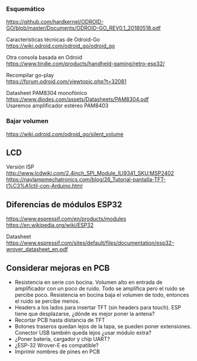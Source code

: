 ### Esquemático  
https://github.com/hardkernel/ODROID-GO/blob/master/Documents/ODROID-GO_REV0.1_20180518.pdf  

Características técnicas de Odroid-Go  
https://wiki.odroid.com/odroid_go/odroid_go  

Otra consola basada en Odroid  
https://www.tindie.com/products/handheld-gaming/retro-esp32/  

Recompilar go-play  
https://forum.odroid.com/viewtopic.php?t=32081  

Datasheet PAM8304 monofónico  
https://www.diodes.com/assets/Datasheets/PAM8304.pdf  
Usaremos amplificador estéreo PAM8403  

### Bajar volumen
https://wiki.odroid.com/odroid_go/silent_volume

## LCD
Versión ISP  
http://www.lcdwiki.com/2.4inch_SPI_Module_ILI9341_SKU:MSP2402  
https://naylampmechatronics.com/blog/26_Tutorial-pantalla-TFT-t%C3%A1ctil-con-Arduino.html  

## Diferencias de módulos ESP32  
https://www.espressif.com/en/products/modules  
https://en.wikipedia.org/wiki/ESP32  

Datasheet  
https://www.espressif.com/sites/default/files/documentation/esp32-wrover_datasheet_en.pdf  

## Considerar mejoras en PCB
- Resistencia en serie con bocina. Volumen alto en entrada de amplificador con un poco de ruido. Todo se amplifica pero el ruido se percibe poco. Resistencia en bocina baja el volumen de todo, entonces el ruido se percibe menos.
- Headers a los lados para insertar TFT (sin headers para touch). ESP tiene que desplazarse, ¿dónde es mejor poner la antena?
- Recortar PCB hasta distancia de TFT
- Botones traseros quedan lejos de la tapa, se pueden poner extensiones. Conector USB también queda lejos ¿usar módulo extra?
- ¿Poner batería, cargador y chip UART?
- ¿ESP-32 Wrover-E es compatible?
- Imprimir nombres de pines en PCB
